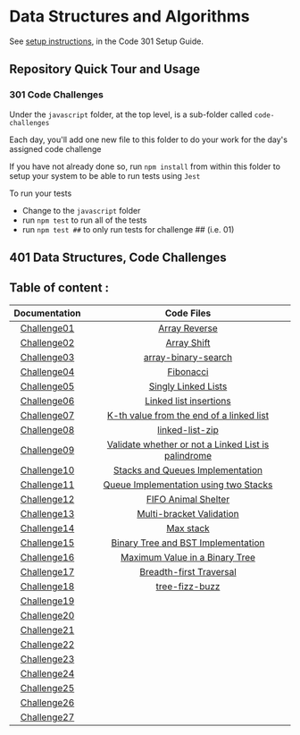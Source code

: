 # Data Structures and Algorithms

See [setup instructions](https://codefellows.github.io/setup-guide/code-301/3-code-challenges), in the Code 301 Setup Guide.

## Repository Quick Tour and Usage

### 301 Code Challenges

Under the `javascript` folder, at the top level, is a sub-folder called `code-challenges`

Each day, you'll add one new file to this folder to do your work for the day's assigned code challenge

If you have not already done so, run `npm install` from within this folder to setup your system to be able to run tests using `Jest`

To run your tests

- Change to the `javascript` folder
- run `npm test` to run all of the tests
- run `npm test ##` to only run tests for challenge ## (i.e. 01)

## 401 Data Structures, Code Challenges

## **Table of content :**

| Documentation | Code Files     |
|:-------------:|:--------------:|
| [Challenge01](./javascript/Code_Challenges/code_challenge_01/README.md)   | [Array Reverse](./javascript/Code_Challenges/code_challenge_01/README.md)  |
| [Challenge02](./javascript/Code_Challenges/code_challenge_02/README.md)   |[Array Shift](./javascript/Code_Challenges/code_challenge_02/README.md)|
| [Challenge03](./javascript/Code_Challenges/code_challenge_03/README.md)   |[array-binary-search](./javascript/Code_Challenges/code_challenge_03/README.md)|
| [Challenge04](https://docs.google.com/spreadsheets/d/17v9EHZSx1pWw0zlSFUC3xtqhZoHqw1BM5FRgKkA0nUQ/edit#gid=434282659)   |[Fibonacci](https://docs.google.com/spreadsheets/d/17v9EHZSx1pWw0zlSFUC3xtqhZoHqw1BM5FRgKkA0nUQ/edit#gid=434282659)|
| [Challenge05](./javascript/Code_Challenges/code_challenge_05/README.md)   |[Singly Linked Lists](./javascript/Code_Challenges/code_challenge_05)|
| [Challenge06](./javascript/Code_Challenges/code_challenge_06/README.md)   |[Linked list insertions](./javascript/Code_Challenges/code_challenge_06/)|
| [Challenge07](./javascript/Code_Challenges/code_challenge_07/README.md)   |[K-th value from the end of a linked list](./javascript/Code_Challenges/code_challenge_07/)|
| [Challenge08](./javascript//Code_Challenges/code_challenge_08/)   |[linked-list-zip](./javascript/Code_Challenges/code_challenge_08/README.md)|
| [Challenge09](https://docs.google.com/spreadsheets/d/1eotYV5CijiJlkBWxLlElD_krW-PlwQ-NBnpzukW1pVE/edit#gid=0)   |[Validate whether or not a Linked List is palindrome](https://docs.google.com/spreadsheets/d/1eotYV5CijiJlkBWxLlElD_krW-PlwQ-NBnpzukW1pVE/edit#gid=0)|
| [Challenge10](./javascript//Code_Challenges//code_challenge_10/README.md)   |[Stacks and Queues Implementation](./javascript/Code_Challenges/code_challenge_10/)|
| [Challenge11](./javascript//Code_Challenges/code_challenge_11/README.md)   |[Queue Implementation using two Stacks ](./javascript/Code_Challenges/code_challenge_11/)|
| [Challenge12](./javascript//Code_Challenges/code_challenge_12/README.md)   |[FIFO Animal Shelter](./javascript/Code_Challenges/code_challenge_12/AnimalShelter_queue/AnimalShelter.js)|
| [Challenge13](./javascript/Code_Challenges/code_challenge_13/README.md)   |[Multi-bracket Validation](./javascript/Code_Challenges/code_challenge_13/bracket_validator.js)|
| [Challenge14](https://docs.google.com/spreadsheets/d/1Zlrq6lnlUAVf1ySAZ-axyAxqAuwi-Wr1otVNu1OmFfU/edit#gid=478237627)   |[Max stack](https://docs.google.com/spreadsheets/d/1Zlrq6lnlUAVf1ySAZ-axyAxqAuwi-Wr1otVNu1OmFfU/edit#gid=478237627)|
| [Challenge15](./javascript/Code_Challenges/code_challenge_15/README.md)   |[Binary Tree and BST Implementation](./javascript/Code_Challenges/code_challenge_15/binary-tree.js)|
| [Challenge16](./javascript/Code_Challenges/code_challenge_16/README.md)   |[Maximum Value in a Binary Tree](./javascript/Code_Challenges/code_challenge_16/binary-tree.js)|
| [Challenge17](./javascript/Code_Challenges/code_challenge_17/README.md)   |[Breadth-first Traversal](./javascript/Code_Challenges/code_challenge_17/Breadth-first.js)|
| [Challenge18](./javascript//Code_Challenges/code_challenge_18/README.md)   |[tree-fizz-buzz](./javascript/Code_Challenges/code_challenge_18/fizz%20_buzz_tree.js)|
| [Challenge19]()   |[]()|
| [Challenge20]()   |[]()|
| [Challenge21]()   |[]()|
| [Challenge22]()   |[]()|
| [Challenge23]()   |[]()|
| [Challenge24]()   |[]()|
| [Challenge25]()   |[]()|
| [Challenge26]()   |[]()|
| [Challenge27]()   |[]()|

